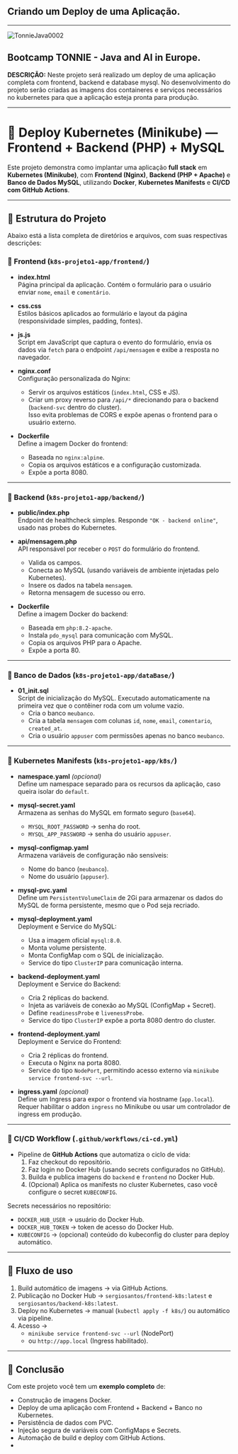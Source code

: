 ## Criando um Deploy de uma Aplicação.
---
![TonnieJava0002](https://github.com/user-attachments/assets/e67eb8a5-c9a3-44b8-bd6e-fe4bd4c81adc)

**Bootcamp TONNIE - Java and AI in Europe.**
---

**DESCRIÇÃO:**
Neste projeto será realizado um deploy de uma aplicação completa com frontend, backend e database mysql. No desenvolvimento do projeto serão criadas as imagens dos containeres e serviços necessários no kubernetes para que a aplicação esteja pronta para produção.

---


# 🚀 Deploy Kubernetes (Minikube) — Frontend + Backend (PHP) + MySQL

Este projeto demonstra como implantar uma aplicação **full stack** em **Kubernetes (Minikube)**, com **Frontend (Nginx)**, **Backend (PHP + Apache)** e **Banco de Dados MySQL**, utilizando **Docker**, **Kubernetes Manifests** e **CI/CD com GitHub Actions**.

---

## 📂 Estrutura do Projeto

Abaixo está a lista completa de diretórios e arquivos, com suas respectivas descrições:

### 📌 Frontend (`k8s-projeto1-app/frontend/`)

- **index.html**  
  Página principal da aplicação. Contém o formulário para o usuário enviar `nome`, `email` e `comentário`.

- **css.css**  
  Estilos básicos aplicados ao formulário e layout da página (responsividade simples, padding, fontes).

- **js.js**  
  Script em JavaScript que captura o evento do formulário, envia os dados via `fetch` para o endpoint `/api/mensagem` e exibe a resposta no navegador.

- **nginx.conf**  
  Configuração personalizada do Nginx:  
  - Servir os arquivos estáticos (`index.html`, CSS e JS).  
  - Criar um proxy reverso para `/api/*` direcionando para o backend (`backend-svc` dentro do cluster).  
  Isso evita problemas de CORS e expõe apenas o frontend para o usuário externo.

- **Dockerfile**  
  Define a imagem Docker do frontend:  
  - Baseada no `nginx:alpine`.  
  - Copia os arquivos estáticos e a configuração customizada.  
  - Expõe a porta 8080.  

---

### 📌 Backend (`k8s-projeto1-app/backend/`)

- **public/index.php**  
  Endpoint de healthcheck simples. Responde `"OK - backend online"`, usado nas probes do Kubernetes.

- **api/mensagem.php**  
  API responsável por receber o `POST` do formulário do frontend.  
  - Valida os campos.  
  - Conecta ao MySQL (usando variáveis de ambiente injetadas pelo Kubernetes).  
  - Insere os dados na tabela `mensagem`.  
  - Retorna mensagem de sucesso ou erro.  

- **Dockerfile**  
  Define a imagem Docker do backend:  
  - Baseada em `php:8.2-apache`.  
  - Instala `pdo_mysql` para comunicação com MySQL.  
  - Copia os arquivos PHP para o Apache.  
  - Expõe a porta 80.  

---

### 📌 Banco de Dados (`k8s-projeto1-app/dataBase/`)

- **01_init.sql**  
  Script de inicialização do MySQL. Executado automaticamente na primeira vez que o contêiner roda com um volume vazio.  
  - Cria o banco `meubanco`.  
  - Cria a tabela `mensagem` com colunas `id`, `nome`, `email`, `comentario`, `created_at`.  
  - Cria o usuário `appuser` com permissões apenas no banco `meubanco`.

---

### 📌 Kubernetes Manifests (`k8s-projeto1-app/k8s/`)

- **namespace.yaml** *(opcional)*  
  Define um namespace separado para os recursos da aplicação, caso queira isolar do `default`.

- **mysql-secret.yaml**  
  Armazena as senhas do MySQL em formato seguro (`base64`).  
  - `MYSQL_ROOT_PASSWORD` → senha do root.  
  - `MYSQL_APP_PASSWORD` → senha do usuário `appuser`.

- **mysql-configmap.yaml**  
  Armazena variáveis de configuração não sensíveis:  
  - Nome do banco (`meubanco`).  
  - Nome do usuário (`appuser`).

- **mysql-pvc.yaml**  
  Define um `PersistentVolumeClaim` de 2Gi para armazenar os dados do MySQL de forma persistente, mesmo que o Pod seja recriado.

- **mysql-deployment.yaml**  
  Deployment e Service do MySQL:  
  - Usa a imagem oficial `mysql:8.0`.  
  - Monta volume persistente.  
  - Monta ConfigMap com o SQL de inicialização.  
  - Service do tipo `ClusterIP` para comunicação interna.  

- **backend-deployment.yaml**  
  Deployment e Service do Backend:  
  - Cria 2 réplicas do backend.  
  - Injeta as variáveis de conexão ao MySQL (ConfigMap + Secret).  
  - Define `readinessProbe` e `livenessProbe`.  
  - Service do tipo `ClusterIP` expõe a porta 8080 dentro do cluster.

- **frontend-deployment.yaml**  
  Deployment e Service do Frontend:  
  - Cria 2 réplicas do frontend.  
  - Executa o Nginx na porta 8080.  
  - Service do tipo `NodePort`, permitindo acesso externo via `minikube service frontend-svc --url`.

- **ingress.yaml** *(opcional)*  
  Define um Ingress para expor o frontend via hostname (`app.local`).  
  Requer habilitar o addon `ingress` no Minikube ou usar um controlador de ingress em produção.

---

### 📌 CI/CD Workflow (`.github/workflows/ci-cd.yml`)

- Pipeline de **GitHub Actions** que automatiza o ciclo de vida:  
  1. Faz checkout do repositório.  
  2. Faz login no Docker Hub (usando secrets configurados no GitHub).  
  3. Builda e publica imagens do `backend` e `frontend` no Docker Hub.  
  4. (Opcional) Aplica os manifests no cluster Kubernetes, caso você configure o secret `KUBECONFIG`.  

Secrets necessários no repositório:  
- `DOCKER_HUB_USER` → usuário do Docker Hub.  
- `DOCKER_HUB_TOKEN` → token de acesso do Docker Hub.  
- `KUBECONFIG` → (opcional) conteúdo do kubeconfig do cluster para deploy automático.  

---

## 🚀 Fluxo de uso

1. Build automático de imagens → via GitHub Actions.  
2. Publicação no Docker Hub → `sergiosantos/frontend-k8s:latest` e `sergiosantos/backend-k8s:latest`.  
3. Deploy no Kubernetes → manual (`kubectl apply -f k8s/`) ou automático via pipeline.  
4. Acesso →  
   - `minikube service frontend-svc --url` (NodePort)  
   - ou `http://app.local` (Ingress habilitado).  

---

## 📌 Conclusão

Com este projeto você tem um **exemplo completo** de:  
- Construção de imagens Docker.  
- Deploy de uma aplicação com Frontend + Backend + Banco no Kubernetes.  
- Persistência de dados com PVC.  
- Injeção segura de variáveis com ConfigMaps e Secrets.  
- Automação de build e deploy com GitHub Actions.
- 
